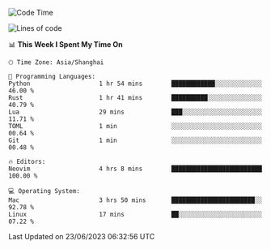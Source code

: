<!--START_SECTION:waka-->
![Code Time](http://img.shields.io/badge/Code%20Time-1%2C407%20hrs%209%20mins-blue)

![Lines of code](https://img.shields.io/badge/From%20Hello%20World%20I%27ve%20Written-262.0%20thousand%20lines%20of%20code-blue)

📊 **This Week I Spent My Time On** 

```text
🕑︎ Time Zone: Asia/Shanghai

💬 Programming Languages: 
Python                   1 hr 54 mins        ████████████░░░░░░░░░░░░░   46.00 % 
Rust                     1 hr 41 mins        ██████████░░░░░░░░░░░░░░░   40.79 % 
Lua                      29 mins             ███░░░░░░░░░░░░░░░░░░░░░░   11.71 % 
TOML                     1 min               ░░░░░░░░░░░░░░░░░░░░░░░░░   00.64 % 
Git                      1 min               ░░░░░░░░░░░░░░░░░░░░░░░░░   00.48 % 

🔥 Editors: 
Neovim                   4 hrs 8 mins        █████████████████████████   100.00 % 

💻 Operating System: 
Mac                      3 hrs 50 mins       ███████████████████████░░   92.78 % 
Linux                    17 mins             ██░░░░░░░░░░░░░░░░░░░░░░░   07.22 % 
```


 Last Updated on 23/06/2023 06:32:56 UTC
<!--END_SECTION:waka-->
